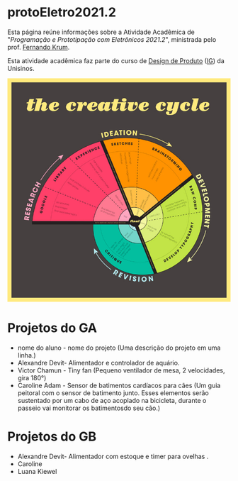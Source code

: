 # protoEletro2021.2

Esta página reúne informações sobre a Atividade Acadêmica de "_Programação e Prototipação com Eletrônicos 2021.2_", ministrada pelo prof. [Fernando Krum](http://www.ferkrum.com). 

Esta atividade acadêmica faz parte do curso de [Design de Produto](https://www.unisinos.br/vestibular/curso/jogos-digitais/porto-alegre)  ([IG](https://www.instagram.com/jogosdigitaisunisinos/)) da Unisinos. 



![texto alternativo](/01.jpg "meu deus")



# Projetos do GA
* nome do aluno - nome do projeto (Uma descrição do projeto em uma linha.)
* Alexandre Devit- Alimentador e controlador de aquário.
* Victor Chamun - Tiny fan (Pequeno ventilador de mesa, 2 velocidades, gira 180°)
* Caroline Adam - Sensor de batimentos cardíacos para cães (Um guia peitoral com o sensor de batimento junto. Esses elementos serão sustentado por um cabo de aço acoplado na bicicleta, durante o passeio vai monitorar os batimentosdo seu cão.)

# Projetos do GB

* Alexandre Devit- Alimentador com estoque e timer para ovelhas .
* Caroline
* Luana Kiewel


